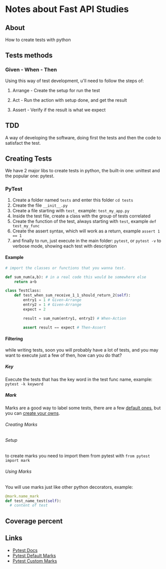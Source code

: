 # Notes about Fast API Studies

## About

How to create tests with python

## Tests methods

### Given - When - Then

Using this way of test development, u'll need to follow the steps of:

1. Arrange - Create the setup for run the test

1. Act - Run the action with setup done, and get the result

1. Assert - Verify if the result is what we expect

## TDD

A way of developing the software, doing first the tests and then the code to satisfact the test.

## Creating Tests

We have 2 major libs to create tests in python, the built-in one: unittest and the popular one: pytest.

### PyTest

1. Create a folder named `tests` and enter this folder `cd tests`
1. Create the file `__init__.py`
1. Create a file starting with `test_` example: `test_my_app.py`
1. Inside the test file, create a class with the group of tests correlated
1. Create the function of the test, always starting with `test`, example `def test_my_func`
1. Create the assert syntax, which will work as a return, example `assert 1 == 1`
1. and finally to run, just execute in the main folder: `pytest`, or `pytest -v` to verbose mode, showing each test with description


#### Example

```python
# import the classes or functions that you wanna test.

def sum_num(a,b): # in a real code this would be somewhere else
    return a+b

class TestClass:
    def test_when_sum_receive_1_1_should_return_2(self):
        entry1 = 1 # Given-Arrange
        entry2 = 1 # Given-Arrange
        expect = 2

        result = sum_num(entry1, entry2) # When-Action

        assert result == expect # Then-Assert
```

#### Filtering

while writing tests, soon you will probably have a lot of tests, and you may want to execute just a few of then, how can you do that?

##### Key

Execute the tests that has the key word in the test func name, example: `pytest -k keyword`

##### Mark

Marks are a good way to label some tests, there are a few [default ones](https://pytest.org/en/6.2.x/mark.html), but you can [create your owns](https://pytest.org/en/6.2.x/example/markers.html#mark-examples).

###### Creating Marks

###### Setup

to create marks you need to import them from pytest with `from pytest import mark`

###### Using Marks

You will use marks just like other python decorators, example:

```python
@mark.name_mark
def test_name_test(self):
  # content of test
```

## Coverage percent

## Links

* [Pytest Docs](https://pytest.org/en/6.2.x/contents.html)
* [Pytest Default Marks](https://pytest.org/en/6.2.x/example/marker)
* [Pytest Custom Marks](https://pytest.org/en/6.2.x/example/markers.html#mark-examples)
